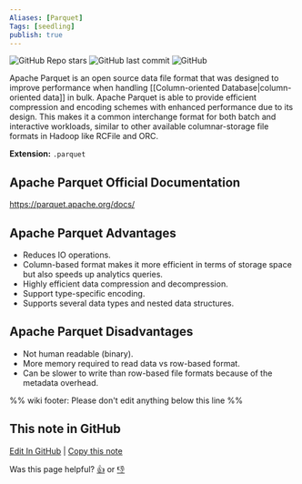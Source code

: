 ```yaml
---
Aliases: [Parquet]
Tags: [seedling]
publish: true
---
```


![GitHub Repo stars](https://img.shields.io/github/stars/apache/parquet-mr?style=social) ![GitHub last commit](https://img.shields.io/github/last-commit/apache/parquet-mr) ![GitHub](https://img.shields.io/github/license/apache/parquet-mr)

Apache Parquet is an open source data file format that was designed to improve performance when handling [[Column-oriented Database|column-oriented data]] in bulk. Apache Parquet is able to provide efficient compression and encoding schemes with enhanced performance due to its design. This makes it a common interchange format for both batch and interactive workloads, similar to other available columnar-storage file formats in Hadoop like RCFile and ORC.

**Extension:** `.parquet`

## Apache Parquet Official Documentation

https://parquet.apache.org/docs/

## Apache Parquet Advantages

- Reduces IO operations.
- Column-based format makes it more efficient in terms of storage space but also speeds up analytics queries.
- Highly efficient data compression and decompression.
- Support type-specific encoding.
- Supports several data types and nested data structures.

## Apache Parquet Disadvantages

- Not human readable (binary).
- More memory required to read data vs row-based format.
- Can be slower to write than row-based file formats because of the metadata overhead.

%% wiki footer: Please don't edit anything below this line %%

## This note in GitHub

<span class="git-footer">[Edit In GitHub](https://github.dev/data-engineering-community/data-engineering-wiki/blob/main/Tools/File%20Formats/Apache%20Parquet.md "git-hub-edit-note") | [Copy this note](https://raw.githubusercontent.com/data-engineering-community/data-engineering-wiki/main/Tools/File%20Formats/Apache%20Parquet.md "git-hub-copy-note")</span>

<span class="git-footer">Was this page helpful?
[👍](https://tally.so/r/mOaxjk?rating=Yes&url=https://dataengineering.wiki/Tools/File%20Formats/Apache%20Parquet) or [👎](https://tally.so/r/mOaxjk?rating=No&url=https://dataengineering.wiki/Tools/File%20Formats/Apache%20Parquet)</span>
